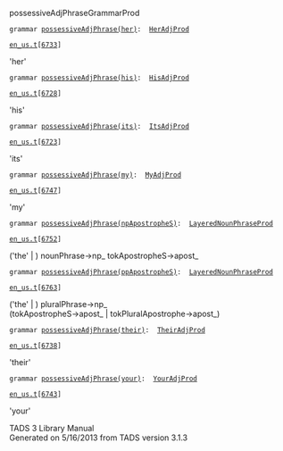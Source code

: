 <span class="title">possessiveAdjPhrase</span><span class="type">GrammarProd</span>

`grammar `<span class="classExtLink">[`possessiveAdjPhrase(her)`](../object/possessiveAdjPhrase(her).html)</span>` :   `[`HerAdjProd`](../object/HerAdjProd.html)

[`en_us.t`](../file/en_us.t.html)`[`[`6733`](../source/en_us.t.html#6733)`]`

<div class="gramrule">

'her'

</div>

`grammar `<span class="classExtLink">[`possessiveAdjPhrase(his)`](../object/possessiveAdjPhrase(his).html)</span>` :   `[`HisAdjProd`](../object/HisAdjProd.html)

[`en_us.t`](../file/en_us.t.html)`[`[`6728`](../source/en_us.t.html#6728)`]`

<div class="gramrule">

'his'

</div>

`grammar `<span class="classExtLink">[`possessiveAdjPhrase(its)`](../object/possessiveAdjPhrase(its).html)</span>` :   `[`ItsAdjProd`](../object/ItsAdjProd.html)

[`en_us.t`](../file/en_us.t.html)`[`[`6723`](../source/en_us.t.html#6723)`]`

<div class="gramrule">

'its'

</div>

`grammar `<span class="classExtLink">[`possessiveAdjPhrase(my)`](../object/possessiveAdjPhrase(my).html)</span>` :   `[`MyAdjProd`](../object/MyAdjProd.html)

[`en_us.t`](../file/en_us.t.html)`[`[`6747`](../source/en_us.t.html#6747)`]`

<div class="gramrule">

'my'

</div>

`grammar `<span class="classExtLink">[`possessiveAdjPhrase(npApostropheS)`](../object/possessiveAdjPhrase(npApostropheS).html)</span>` :   `[`LayeredNounPhraseProd`](../object/LayeredNounPhraseProd.html)

[`en_us.t`](../file/en_us.t.html)`[`[`6752`](../source/en_us.t.html#6752)`]`

<div class="gramrule">

('the' \| ) nounPhrase-\>np\_ tokApostropheS-\>apost\_

</div>

`grammar `<span class="classExtLink">[`possessiveAdjPhrase(ppApostropheS)`](../object/possessiveAdjPhrase(ppApostropheS).html)</span>` :   `[`LayeredNounPhraseProd`](../object/LayeredNounPhraseProd.html)

[`en_us.t`](../file/en_us.t.html)`[`[`6763`](../source/en_us.t.html#6763)`]`

<div class="gramrule">

('the' \| ) pluralPhrase-\>np\_  
(tokApostropheS-\>apost\_ \| tokPluralApostrophe-\>apost\_)  

</div>

`grammar `<span class="classExtLink">[`possessiveAdjPhrase(their)`](../object/possessiveAdjPhrase(their).html)</span>` :   `[`TheirAdjProd`](../object/TheirAdjProd.html)

[`en_us.t`](../file/en_us.t.html)`[`[`6738`](../source/en_us.t.html#6738)`]`

<div class="gramrule">

'their'

</div>

`grammar `<span class="classExtLink">[`possessiveAdjPhrase(your)`](../object/possessiveAdjPhrase(your).html)</span>` :   `[`YourAdjProd`](../object/YourAdjProd.html)

[`en_us.t`](../file/en_us.t.html)`[`[`6743`](../source/en_us.t.html#6743)`]`

<div class="gramrule">

'your'

</div>

<div class="ftr">

TADS 3 Library Manual  
Generated on 5/16/2013 from TADS version 3.1.3

</div>
